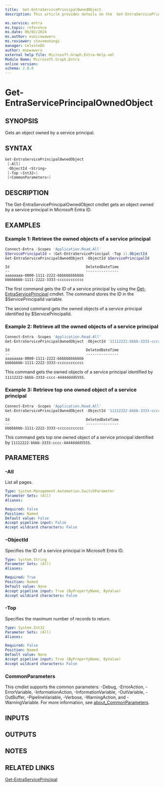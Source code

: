 ```yaml
---
title:  Get-EntraServicePrincipalOwnedObject.
description: This article provides details on the  Get-EntraServicePrincipalOwnedObject Command.

ms.service: entra
ms.topic: reference
ms.date: 06/02/2024
ms.author: eunicewaweru
ms.reviewer: stevemutungi
manager: CelesteDG
author: msewaweru
external help file: Microsoft.Graph.Entra-Help.xml
Module Name: Microsoft.Graph.Entra
online version:
schema: 2.0.0
---
```


# Get-EntraServicePrincipalOwnedObject

## SYNOPSIS

Gets an object owned by a service principal.

## SYNTAX

```powershell
Get-EntraServicePrincipalOwnedObject 
 [-All] 
 -ObjectId <String> 
 [-Top <Int32>] 
 [<CommonParameters>]
```

## DESCRIPTION

The Get-EntraServicePrincipalOwnedObject cmdlet gets an object owned by a service principal in Microsoft Entra ID.

## EXAMPLES

### Example 1: Retrieve the owned objects of a service principal

```powershell
Connect-Entra -Scopes 'Application.Read.All'
$ServicePrincipalId = (Get-EntraServicePrincipal -Top 1).ObjectId
Get-EntraServicePrincipalOwnedObject -ObjectId $ServicePrincipalId
```

```output
Id                                   DeletedDateTime
--                                   ---------------
aaaaaaaa-0000-1111-2222-bbbbbbbbbbbb
bbbbbbbb-1111-2222-3333-cccccccccccc
```

The first command gets the ID of a service principal by using the [Get-EntraServicePrincipal](./Get-EntraServicePrincipal.md) cmdlet. 
The command stores the ID in the $ServicePrincipalId variable.

The second command gets the owned objects of a service principal identified by $ServicePrincipalId.  

### Example 2: Retrieve all the owned objects of a service principal

```powershell
Connect-Entra -Scopes 'Application.Read.All'
Get-EntraServicePrincipalOwnedObject -ObjectId '11112222-bbbb-3333-cccc-4444dddd5555' -All 
```

```output
Id                                   DeletedDateTime
--                                   ---------------
aaaaaaaa-0000-1111-2222-bbbbbbbbbbbb
bbbbbbbb-1111-2222-3333-cccccccccccc
```

This command gets the owned objects of a service principal identified by `11112222-bbbb-3333-cccc-4444dddd5555`.  

### Example 3: Retrieve top one owned object of a service principal

```powershell
Connect-Entra -Scopes 'Application.Read.All'
Get-EntraServicePrincipalOwnedObject -ObjectId '11112222-bbbb-3333-cccc-4444dddd5555' -Top 1
```

```output
Id                                   DeletedDateTime
--                                   ---------------
bbbbbbbb-1111-2222-3333-cccccccccccc
```

This command gets top one owned object of a service principal identified by `11112222-bbbb-3333-cccc-4444dddd5555`.  

## PARAMETERS

### -All

List all pages.

```yaml
Type: System.Management.Automation.SwitchParameter
Parameter Sets: (All)
Aliases:

Required: False
Position: Named
Default value: False
Accept pipeline input: False
Accept wildcard characters: False
```

### -ObjectId

Specifies the ID of a service principal in Microsoft Entra ID.

```yaml
Type: System.String
Parameter Sets: (All)
Aliases:

Required: True
Position: Named
Default value: None
Accept pipeline input: True (ByPropertyName, ByValue)
Accept wildcard characters: False
```

### -Top

Specifies the maximum number of records to return.

```yaml
Type: System.Int32
Parameter Sets: (All)
Aliases:

Required: False
Position: Named
Default value: None
Accept pipeline input: True (ByPropertyName, ByValue)
Accept wildcard characters: False
```

### CommonParameters

This cmdlet supports the common parameters: -Debug, -ErrorAction, -ErrorVariable, -InformationAction, -InformationVariable, -OutVariable, -OutBuffer, -PipelineVariable, -Verbose, -WarningAction, and -WarningVariable. For more information, see [about_CommonParameters](https://go.microsoft.com/fwlink/?LinkID=113216).

## INPUTS

## OUTPUTS

## NOTES

## RELATED LINKS

[Get-EntraServicePrincipal](Get-EntraServicePrincipal.md)
